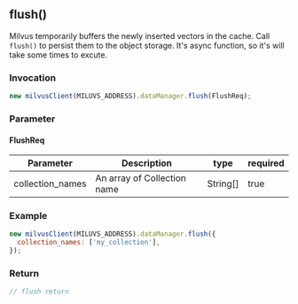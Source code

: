 ## flush()
Milvus temporarily buffers the newly inserted vectors in the cache. Call ```flush()``` to persist them to the object storage. It's async function, so it's will take some times to excute.

### Invocation 
```javascript
new milvusClient(MILUVS_ADDRESS).dataManager.flush(FlushReq);
```

### Parameter
#### FlushReq
| Parameter        | Description                 | type     | required |
| ---------------- | --------------------------- | -------- | -------- |
| collection_names | An array of Collection name | String[] | true     |

### Example
```javascript
new milvusClient(MILUVS_ADDRESS).dataManager.flush({
  collection_names: ['my_collection'],
});
```

### Return
```javascript
// flush return
```
